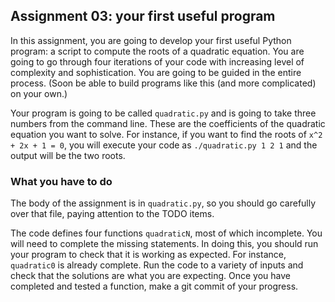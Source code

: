 ## Assignment 03: your first useful program

In this assignment, you are going to develop your first useful Python program: a
script to compute the roots of a quadratic equation. You are going to go through
four iterations of your code with increasing level of complexity and
sophistication. You are going to be guided in the entire process. (Soon
be able to build programs like this (and more complicated) on your own.)

Your program is going to be called `quadratic.py` and is going to take three
numbers from the command line. These are the coefficients of the quadratic
equation you want to solve. For instance, if you want to find the roots of
`x^2 + 2x + 1 = 0`, you will execute your code as `./quadratic.py 1 2 1` and the
output will be the two roots.

### What you have to do

The body of the assignment is in `quadratic.py`, so you should go carefully over
that file, paying attention to the TODO items.

The code defines four functions `quadraticN`, most of which incomplete. You will
need to complete the missing statements. In doing this, you should run your
program to check that it is working as expected. For instance, `quadratic0` is
already complete. Run the code to a variety of inputs and check that the
solutions are what you are expecting. Once you have completed and tested a
function, make a git commit of your progress.


